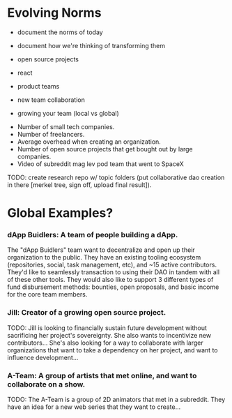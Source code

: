 # Evolving Norms
- document the norms of today
- document how we're thinking of transforming them

- open source projects
- react
- product teams
- new team collaboration
- growing your team (local vs global)


* Number of small tech companies.  
* Number of freelancers.  
* Average overhead when creating an organization.  
* Number of open source projects that get bought out by large companies.  
* Video of subreddit mag lev pod team that went to SpaceX  

TODO: create research repo w/ topic folders (put collaborative dao creation in there [merkel tree, sign off, upload final result]).

# Global Examples?

### dApp Buidlers: A team of people building a dApp.
The "dApp Buidlers" team want to decentralize and open up their organization to the public. They have an existing tooling ecosystem (repositories, social, task management, etc), and ~15 active contributors. They'd like to seamlessly transaction to using their DAO in tandem with all of these other tools. They would also like to support 3 different types of fund disbursement methods: bounties, open proposals, and basic income for the core team members.  
### Jill: Creator of a growing open source project.  
TODO: Jill is looking to financially sustain future development without sacrificing her project's sovereignty. She also wants to incentivize new contributors... She's also looking for a way to collaborate with larger organizations that want to take a dependency on her project, and want to influence development...  
### A-Team: A group of artists that met online, and want to collaborate on a show.  
TODO: The A-Team is a group of 2D animators that met in a subreddit. They have an idea for a new web series that they want to create...  